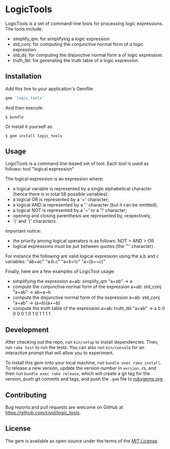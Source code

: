 # LogicTools

LogicTools is a set of command-line tools for processing logic expressions.
The tools include:
 * simplify_qm:  for simplifying a logic expression.
 * std_conj:  for computing the conjunctive normal form of a logic expression.
 * std_dij:   for computing the disjunctive normal form a of logic expression.
 * truth_tbl: for generating the truth table of a logic expression.

## Installation

Add this line to your application's Gemfile:

```ruby
gem 'logic_tools'
```

And then execute:

    $ bundle

Or install it yourself as:

    $ gem install logic_tools

## Usage

LogicTools is a command line-based set of tool. Each tool is used as follows:
tool "logical expression"

The logical expression is an expression where:
* a logical variable is represented by a single alphabetical character (hence there is in total 56 possible variables);
* a logical OR is represented by a '+' character;
* a logical AND is represented by a '.' character (but it can be omitted);
* a logical NOT is represented by a '~' or a '!' character;
* opening and closing parenthesis are represented by, respectively,
* '(' and ')' characters.

Important notice: 
* the priority among logical operators is as follows: NOT > AND > OR
* logical expressions must be put between quotes (the '"' character).

For instance the following are valid logical expression using the a,b and c variables:
"ab+ac"
"a.b.c"
"a+b+!c"
"a~(b+~c)"

Finally, here are a few examples of LogicTool usage:
* simplifying the expression a+ab:
simplify_qm "a+ab"
-> a
* compute the conjunctive normal form of the expression a+ab:
std_conj "a+ab"
-> ab+a~b
* compute the disjunctive normal form of the expression a+ab:
std_conj "a+ab"
-> (a+b)(a+~b)
* compute the truth table of the expression a+ab:
truth_tbl "a+ab"
-> a b
   0 0 0
   0 1 0
   1 0 1
   1 1 1

## Development

After checking out the repo, run `bin/setup` to install dependencies. Then, run `rake test` to run the tests. You can also run `bin/console` for an interactive prompt that will allow you to experiment.

To install this gem onto your local machine, run `bundle exec rake install`. To release a new version, update the version number in `version.rb`, and then run `bundle exec rake release`, which will create a git tag for the version, push git commits and tags, and push the `.gem` file to [rubygems.org](https://rubygems.org).

## Contributing

Bug reports and pull requests are welcome on GitHub at https://github.com/civol/logic_tools.


## License

The gem is available as open source under the terms of the [MIT License](http://opensource.org/licenses/MIT).

